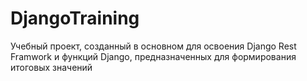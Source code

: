 # DjangoTraining

Учебный проект, созданный в основном для освоения Django Rest Framwork и функций Django, предназначенных для формирования итоговых значений
